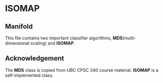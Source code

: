 # ISOMAP
## Manifold
This file contains two important classifier algorithms, **MDS**(multi-dimensional scaling) and **ISOMAP**.
## Acknowledgement
The **MDS** class is copied from UBC CPSC 340 course material. **ISOMAP** is a self-implemented class.
